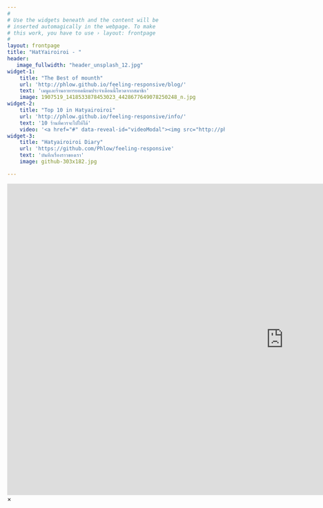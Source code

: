 ```yaml
---
#
# Use the widgets beneath and the content will be
# inserted automagically in the webpage. To make
# this work, you have to use › layout: frontpage
#
layout: frontpage
title: "HatYairoiroi - "
header:
   image_fullwidth: "header_unsplash_12.jpg"
widget-1:
    title: "The Best of mounth"
    url: 'http://phlow.github.io/feeling-responsive/blog/'
    text: 'เมนูและร้านอาหารยอดนิยมประจำเดือนนี้โหวดจากสมาชิก'
    image: 1907519_1418533878453023_4428677649078250248_n.jpg
widget-2:
    title: "Top 10 in Hatyairoiroi"
    url: 'http://phlow.github.io/feeling-responsive/info/'
    text: '10 ร้านที่ควรจะไปให้ได้'
    video: '<a href="#" data-reveal-id="videoModal"><img src="http://phlow.github.io/feeling-responsive/images/start-video-feeling-responsive-302x182.jpg" width="302" height="182" alt=""></a>'
widget-3:
    title: "Hatyairoiroi Diary"
    url: 'https://github.com/Phlow/feeling-responsive'
    text: 'บันทึกเรื่องราวของเรา'
    image: github-303x182.jpg

---
```



<div id="videoModal" class="reveal-modal large" data-reveal="">
  <div class="flex-video widescreen vimeo" style="display: block;">
    <iframe width="1280" height="720" src="https://www.youtube.com/embed/3b5zCFSmVvU" frameborder="0" allowfullscreen></iframe>
  </div>
  <a class="close-reveal-modal">&#215;</a>
</div>
